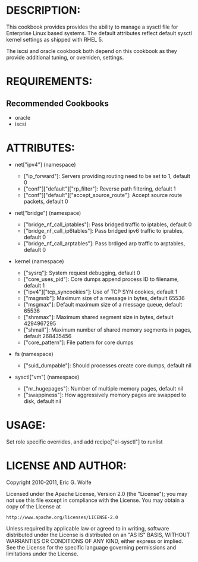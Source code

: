 DESCRIPTION:
===========

  This cookbook provides provides the ability to manage a sysctl file for
Enterprise Linux based systems.  The default attributes reflect default
sysctl kernel settings as shipped with RHEL 5.

  The iscsi and oracle cookbook both depend on this cookbook as they provide
additional tuning, or overriden, settings.

REQUIREMENTS:
=============

Recommended Cookbooks
------------------
  * oracle
  * iscsi

ATTRIBUTES:
===========

  * net["ipv4"] (namespace)
    - ["ip_forward"]: Servers providing routing need to be set to 1, default 0 
    - ["conf"]["default"]["rp_filter"]: Reverse path filtering, default 1
    - ["conf"]["default"]["accept_source_route"]: Accept source route packets, default 0

  * net["bridge"] (namespace)
    - ["bridge_nf_call_iptables"]: Pass bridged traffic to iptables, default 0
    - ["bridge_nf_call_ip6tables"]: Pass bridged ipv6 traffic to iprables, default 0
    - ["bridge_nf_call_arptables"]: Pass brdiged arp traffic to arptables, default 0

  * kernel (namespace)
    - ["sysrq"]: System request debugging, default 0
    - ["core_uses_pid"]: Core dumps append process ID to filename, default 1
    - ["ipv4"]["tcp_syncookies"]: Use of TCP SYN cookies, default 1
    - ["msgmnb"]: Maximum size of a message in bytes, default 65536
    - ["msgmax"]: Default maximum size of a message queue, default 65536
    - ["shmmax"]: Maximum shared segment size in bytes, default 4294967295
    - ["shmall"]: Maximum number of shared memory segments in pages, default 268435456
    - ["core_pattern"]: File pattern for core dumps

  * fs (namespace)
    - ["suid_dumpable"]: Should processes create core dumps, default nil

  * sysctl["vm"] (namespace)
    - ["nr_hugepages"]: Number of multiple memory pages, default nil
    - ["swappiness"]: How aggressively memory pages are swapped to disk, default nil

USAGE:
======

  Set role specific overrides, and add recipe["el-sysctl"] to runlist

LICENSE AND AUTHOR:
===================

Copyright 2010-2011, Eric G. Wolfe

Licensed under the Apache License, Version 2.0 (the "License");
you may not use this file except in compliance with the License.
You may obtain a copy of the License at

    http://www.apache.org/licenses/LICENSE-2.0

Unless required by applicable law or agreed to in writing, software
distributed under the License is distributed on an "AS IS" BASIS,
WITHOUT WARRANTIES OR CONDITIONS OF ANY KIND, either express or implied.
See the License for the specific language governing permissions and
limitations under the License.

